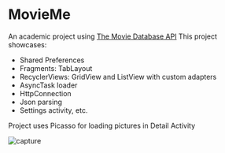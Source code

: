 # MovieMe

An academic project using [The Movie Database API](https://www.themoviedb.org)
This project showcases:
* Shared Preferences
* Fragments: TabLayout
* RecyclerViews: GridView and ListView with custom adapters
* AsyncTask loader
* HttpConnection
* Json parsing
* Settings activity, etc.

Project uses Picasso for loading pictures in Detail Activity

![capture](https://user-images.githubusercontent.com/36896406/53959308-9a2e7300-40e3-11e9-82b0-ae42c9a73be9.PNG)
